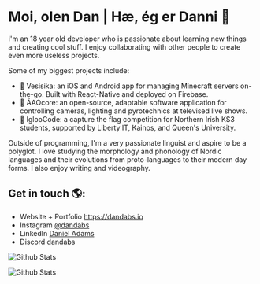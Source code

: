 <!--
**dandabs/dandabs** is a ✨ _special_ ✨ repository because its `README.md` (this file) appears on your GitHub profile.

Here are some ideas to get you started:

- 🔭 I’m currently working on ...
- 🌱 I’m currently learning ...
- 👯 I’m looking to collaborate on ...
- 🤔 I’m looking for help with ...
- 💬 Ask me about ...
- 📫 How to reach me: ...
- 😄 Pronouns: ...
- ⚡ Fun fact: ...
-->
# Moi, olen Dan | Hæ, ég er Danni 👋

I'm an 18 year old developer who is passionate about learning new things and creating cool stuff. I enjoy collaborating with other people to create even more useless projects.

Some of my biggest projects include:

- 🦮 Vesisika: an iOS and Android app for managing Minecraft servers on-the-go. Built with React-Native and deployed on Firebase.
- 🎥 ÁAOcore: an open-source, adaptable software application for controlling cameras, lighting and pyrotechnics at televised live shows.
- 🥶 IglooCode: a capture the flag competition for Northern Irish KS3 students, supported by Liberty IT, Kainos, and Queen's University.

Outside of programming, I'm a very passionate linguist and aspire to be a polyglot. I love studying the morphology and phonology of Nordic languages and their evolutions from proto-languages to their modern day forms. I also enjoy writing and videography.

## Get in touch 🌎:
- Website + Portfolio <a href="https://dandabs.fi">https://dandabs.io</a>
- Instagram <a href="https://instagram.com/dandabs">@dandabs</a>
- LinkedIn <a href="https://linkedin.com/in/dandabs">Daniel Adams</a>
- Discord dandabs

![Github Stats](https://github-readme-stats.vercel.app/api?username=dandabs&theme=dracula&hide=issues&count_private=true&show_icons=true&locale=en&custom_title=dandabs%27%20Github%20Stats&include_all_commits)

![Github Stats](https://github-readme-stats.vercel.app/api/top-langs/?username=dandabs&langs_count=8&layout=compact&theme=dracula)
